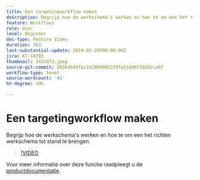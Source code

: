```yaml
---
title: Een targetingworkflow maken
description: Begrijp hoe de werkschema's werken en hoe te om een het richten werkschema tot stand te brengen.
feature: Workflows
role: User
level: Beginner
doc-type: Feature Video
duration: 763
last-substantial-update: 2024-02-28T00:00:00Z
jira: KT-14393
thumbnail: 3425873.jpeg
source-git-commit: d8264549fbc342889992378fa51dd0759262ca97
workflow-type: tm+mt
source-wordcount: '41'
ht-degree: 19%

---
```



# Een targetingworkflow maken

Begrijp hoe de werkschema&#39;s werken en hoe te om een het richten werkschema tot stand te brengen.

>[!VIDEO](https://video.tv.adobe.com/v/3425873/?learn=on)


Voor meer informatie over deze functie raadpleegt u de [productdocumentatie](https://experienceleague.adobe.com/docs/campaign-web/v8/wf/gs-workflows.html).
